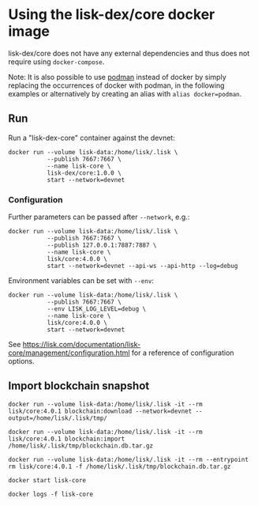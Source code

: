# Using the lisk-dex/core docker image

lisk-dex/core does not have any external dependencies and thus does not require using `docker-compose`.

Note: It is also possible to use [podman](https://github.com/containers/podman/) instead of docker by simply replacing the occurrences of docker with podman, in the following examples or alternatively by creating an alias with `alias docker=podman`.

## Run

Run a "lisk-dex-core" container against the devnet:

```
docker run --volume lisk-data:/home/lisk/.lisk \
           --publish 7667:7667 \
           --name lisk-core \
           lisk-dex/core:1.0.0 \
           start --network=devnet
```

### Configuration

Further parameters can be passed after `--network`, e.g.:

```
docker run --volume lisk-data:/home/lisk/.lisk \
           --publish 7667:7667 \
           --publish 127.0.0.1:7887:7887 \
           --name lisk-core \
           lisk/core:4.0.0 \
           start --network=devnet --api-ws --api-http --log=debug
```

Environment variables can be set with `--env`:

```
docker run --volume lisk-data:/home/lisk/.lisk \
           --publish 7667:7667 \
           --env LISK_LOG_LEVEL=debug \
           --name lisk-core \
           lisk/core:4.0.0 \
           start --network=devnet
```

See https://lisk.com/documentation/lisk-core/management/configuration.html for a reference of configuration options.

## Import blockchain snapshot

```
docker run --volume lisk-data:/home/lisk/.lisk -it --rm lisk/core:4.0.1 blockchain:download --network=devnet --output=/home/lisk/.lisk/tmp/

docker run --volume lisk-data:/home/lisk/.lisk -it --rm lisk/core:4.0.1 blockchain:import /home/lisk/.lisk/tmp/blockchain.db.tar.gz

docker run --volume lisk-data:/home/lisk/.lisk -it --rm --entrypoint rm lisk/core:4.0.1 -f /home/lisk/.lisk/tmp/blockchain.db.tar.gz

docker start lisk-core

docker logs -f lisk-core
```
